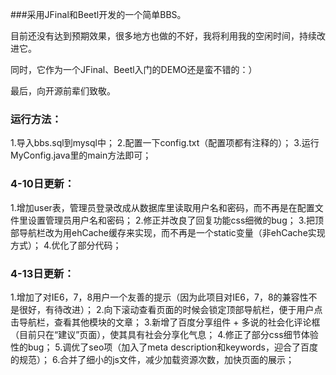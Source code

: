 ###采用JFinal和Beetl开发的一个简单BBS。

目前还没有达到预期效果，很多地方也做的不好，我将利用我的空闲时间，持续改进它。

同时，它作为一个JFinal、Beetl入门的DEMO还是蛮不错的：）

最后，向开源前辈们致敬。

### 运行方法：
1.导入bbs.sql到mysql中；
2.配置一下config.txt（配置项都有注释的）；
3.运行MyConfig.java里的main方法即可；

### 4-10日更新：
1.增加user表，管理员登录改成从数据库里读取用户名和密码，而不再是在配置文件里设置管理员用户名和密码；
2.修正并改良了回复功能css细微的bug；
3.把顶部导航栏改为用ehCache缓存来实现，而不再是一个static变量（非ehCache实现方式）；
4.优化了部分代码；

### 4-13日更新：
1.增加了对IE6，7，8用户一个友善的提示（因为此项目对IE6，7，8的兼容性不是很好，有待改进）；
2.向下滚动查看页面的时候会锁定顶部导航栏，便于用户点击导航栏，查看其他模块的文章；
3.新增了百度分享组件 + 多说的社会化评论框（目前只在“建议”页面），使其具有社会分享化气息；
4.修正了部分css细节体验性的bug；
5.调优了seo项（加入了meta description和keywords，迎合了百度的规范）；
6.合并了细小的js文件，减少加载资源次数，加快页面的展示；